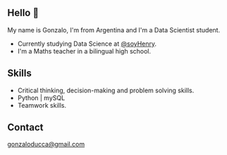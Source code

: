 ## Hello :wave:
My name is Gonzalo, I'm from Argentina and I'm a Data Scientist student.

* Currently studying Data Science at [@soyHenry](https://github.com/soyHenry).
* I'm a Maths teacher in a bilingual high school.

## Skills

* Critical thinking, decision-making and problem solving skills.
* Python | mySQL
* Teamwork skills.

## Contact
gonzaloducca@gmail.com

